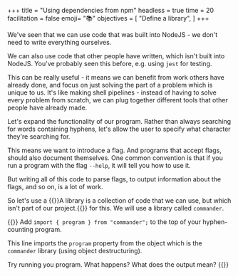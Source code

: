 +++
title = "Using dependencies from npm"
headless = true
time = 20
facilitation = false
emoji= "📚"
objectives = [
    "Define a library",
]
+++

We've seen that we can use code that was built into NodeJS - we don't need to write everything ourselves.

We can also use code that other people have written, which isn't built into NodeJS. You've probably seen this before, e.g. using `jest` for testing.

This can be really useful - it means we can benefit from work others have already done, and focus on just solving the part of a problem which is unique to us. It's like making shell pipelines - instead of having to solve every problem from scratch, we can plug together different tools that other people have already made.

Let's expand the functionality of our program. Rather than always searching for words containing hyphens, let's allow the user to specify what character they're searching for.

This means we want to introduce a flag. And programs that accept flags, should also document themselves. One common convention is that if you run a program with the flag `--help`, it will tell you how to use it.

But writing all of this code to parse flags, to output information about the flags, and so on, is a lot of work.

So let's use a {{<tooltip title="library">}}A library is a collection of code that we can use, but which isn't part of our project.{{</tooltip>}} for this. We will use a library called `commander`.

{{<note type="Exercise">}}
Add `import { program } from "commander";` to the top of your hyphen-counting program.

This line imports the `program` property from the object which is the `commander` library (using object destructuring).

Try running you program. What happens? What does the output mean?
{{</note>}}
